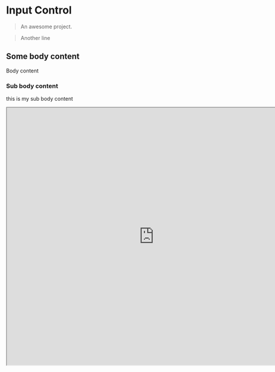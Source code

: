 # Input Control

> An awesome project.

>Another line

## Some body content

Body content

### Sub body content

this is my sub body content

<iframe src="https://stackblitz.com/edit/angular?embed=1" height="700" width="800"></iframe>
